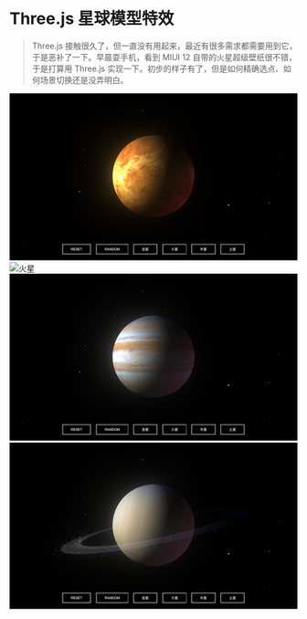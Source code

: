 # Three.js 星球模型特效

> Three.js 接触很久了，但一直没有用起来，最近有很多需求都需要用到它，于是恶补了一下。早晨耍手机，看到 MIUI 12 自带的火星超级壁纸很不错，于是打算用 Three.js 实现一下。初步的样子有了，但是如何精确选点、如何场景切换还是没弄明白。

![金星](screenshots/001.png)
![火星](screenshots/002.png)
![木星](screenshots/003.png)
![土星](screenshots/004.png)

